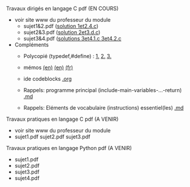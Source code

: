 Travaux dirigés en langage C pdf (EN COURS) <br>
- voir site www du professeur du module <br>
    - sujet1&2.pdf ([solution 1et2.4.c](https://github.com/rpriam/cours3a/blob/main/ProgC_3A_TD1et2_solution_2.4.c.zip))
    - sujet2&3.pdf ([solution 2et3.d.c](https://github.com/rpriam/cours3a/raw/main/TD3A_ElementsDeSolution.zip))
    - sujet3&4.pdf ([solutions 3et4.1.c 3et4.2.c](https://github.com/rpriam/cours3a/raw/main/TD3A_ElementsDeSolution.zip)
- Compléments <br>
    - Polycopié (typedef,#define) : [1.](https://github.com/rpriam/cours3a/blob/main/memoc/polycopie_c.pdf)
                                 [2.](https://github.com/rpriam/cours3a/blob/main/memoc/polycopie2_c.pdf)
                                 [3.](https://github.com/rpriam/cours3a/blob/main/memoc/polycopie3_c.pdf)

   - mémos [(en)](https://github.com/rpriam/cours3a/blob/main/memoc/refcard_c.pdf) 
            [(en)](https://github.com/rpriam/cours3a/blob/main/memoc/cheatsheet_c.pdf) 
            [(fr)](https://github.com/rpriam/cours3a/blob/main/memoc/aidememoire_c.pdf)
   - ide codeblocks [.org](https://www.codeblocks.org/)

  - Rappels: programme principal (include-main-variables-...-return) [.md](https://github.com/rpriam/cours3a/blob/main/memoc/main.md) <br>
  - Rappels: Eléments de vocabulaire (instructions) essentiel(les) [.md](https://github.com/rpriam/cours3a/blob/main/memoc/syntax.md)
   
Travaux pratiques en langage C pdf (A VENIR) <br>
- voir site www du professeur du module <br>
- sujet1.pdf sujet2.pdf sujet3.pdf
 
Travaux pratiques en langage Python pdf (A VENIR) <br>
- sujet1.pdf
- sujet2.pdf
- sujet3.pdf
- sujet4.pdf
